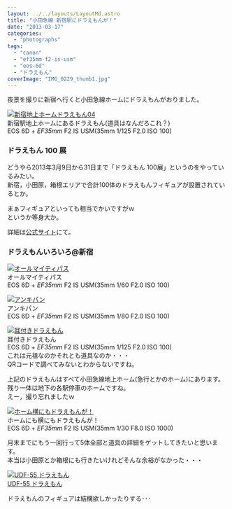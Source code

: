 ```yaml
---
layout: ../../layouts/LayoutMd.astro
title: "小田急線 新宿駅にドラえもんが！"
date: "2013-03-17"
categories: 
  - "photographs"
tags: 
  - "canon"
  - "ef35mm-f2-is-usm"
  - "eos-6d"
  - "ドラえもん"
coverImage: "IMG_0229_thumb1.jpg"
---
```


夜景を撮りに新宿へ行くと小田急線ホームにドラえもんがおりました。

[![新宿地上ホームドラえもん04](images/IMG_0229_thumb.jpg "新宿地上ホームドラえもん04")](//mizuka123.net/wp-content/uploads/2013/03/IMG_0229.jpg)  
新宿駅地上ホームにあるドラえもん(道具はなんだろこれ？)  
EOS 6D + _EF35mm_ F2 IS USM(35mm 1/125 F2.0 ISO 100)

### ドラえもん 100 展

どうやら2013年3月9日から31日まで「ドラえもん 100展」というのをやっているみたい。  
新宿，小田原，箱根エリアで合計100体のドラえもんフィギュアが設置されているとか。

まぁフィギュアといっても相当でかいですがｗ  
というか等身大か。

詳細は[公式サイト](http://www.odakyu-dora100.jp/)にて。

### ドラえもんいろいろ@新宿

[![オールマイティパス](images/IMG_0224_thumb.jpg "オールマイティパス")](//mizuka123.net/wp-content/uploads/2013/03/IMG_0224.jpg)  
オールマイティパス  
EOS 6D + _EF35mm_ F2 IS USM(35mm 1/60 F2.0 ISO 100)

[![アンキパン](images/IMG_0225_thumb.jpg "アンキパン")](//mizuka123.net/wp-content/uploads/2013/03/IMG_0225.jpg)  
アンキパン  
EOS 6D + _EF35mm_ F2 IS USM(35mm 1/80 F2.0 ISO 100)

[![耳付きドラえもん](images/IMG_0226_thumb.jpg "耳付きドラえもん")](//mizuka123.net/wp-content/uploads/2013/03/IMG_0226.jpg)  
耳付きドラえもん  
EOS 6D + _EF35mm_ F2 IS USM(35mm 1/125 F2.0 ISO 100)  
これは元祖なのかそれとも道具なのか・・・  
QRコードで調べてみないとわからないですね。

上記のドラえもんはすべて小田急線地上ホーム(急行とかのホーム)にあります。  
残り一体は地下の各駅停車のホームですね。  
えー，撮り忘れましたｗ

[![ホーム横にもドラえもんが！](images/IMG_0227_thumb.jpg "ホーム横にもドラえもんが！")](//mizuka123.net/wp-content/uploads/2013/03/IMG_0227.jpg)  
ホームにも横にもドラえもんが！  
EOS 6D + _EF35mm_ F2 IS USM(35mm 1/30 F8.0 ISO 1000)

月末までにもう一回行って5体全部と道具の詳細をゲットしてきたいと思います。  
本当は小田原とか箱根にも行きたいけれどそんな余裕がなかった・・・

[![UDF-55 ドラえもん](images/41h%2BI9zGKdL._SL160_.jpg)  
UDF-55 ドラえもん  
](https://www.amazon.co.jp/exec/obidos/ASIN/B007BJ44VO/mizuka123-22/ref=nosim)

ドラえもんのフィギュアは結構欲しかったりする･･･
